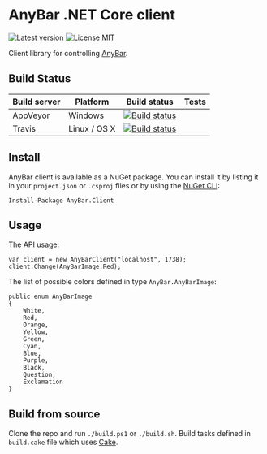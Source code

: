 # AnyBar .NET Core client

[![Latest version](https://img.shields.io/nuget/v/AnyBar.Client.svg)](https://www.nuget.org/packages/AnyBar.Client) 
[![License MIT](https://img.shields.io/badge/license-MIT-blue.svg)](https://raw.githubusercontent.com/jenyayel/anybar-client/master/LICENSE.md) 

Client library for controlling  [AnyBar](https://github.com/tonsky/AnyBar).

## Build Status

| Build server | Platform     | Build status                                                                                                                                                                 | Tests              |
|--------------|--------------|------------------------------------------------------------------------------------------------------------------------------------------------------------------------------|--------------------|
| AppVeyor     | Windows      | [![Build status](https://img.shields.io/appveyor/ci/jenyayel/anybar-client/master.svg)](https://ci.appveyor.com/project/jenyayel/anybar-client/branch/master)                |                    |
| Travis       | Linux / OS X | [![Build status](https://img.shields.io/travis/jenyayel/anybar-client/master.svg)](https://travis-ci.org/jenyayel/anybar-client)                                             |                    |


## Install

AnyBar client is available as a NuGet package. 
You can install it by listing it in your `project.json` or `.csproj` files or by using the [NuGet CLI](https://docs.nuget.org/ndocs/guides/install-nuget):
```
Install-Package AnyBar.Client
```

## Usage

The API usage:
```
var client = new AnyBarClient("localhost", 1738);
client.Change(AnyBarImage.Red);
```

The list of possible colors defined in type `AnyBar.AnyBarImage`:

```
public enum AnyBarImage
{
    White,
    Red,
    Orange,
    Yellow,
    Green,
    Cyan,
    Blue,
    Purple,
    Black,
    Question,
    Exclamation
}
```


## Build from source

Clone the repo and run `./build.ps1` or `./build.sh`. Build tasks defined in `build.cake` 
file which uses [Cake](http://cakebuild.net/).

